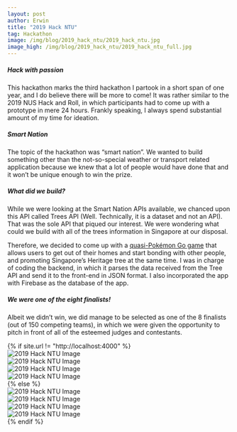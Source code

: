 ```yaml
---
layout: post
author: Erwin
title: "2019 Hack NTU"
tag: Hackathon
image: /img/blog/2019_hack_ntu/2019_hack_ntu.jpg
image_high: /img/blog/2019_hack_ntu/2019_hack_ntu_full.jpg
---
```


##### Hack with passion
This hackathon marks the third hackathon I partook in a short span of one year, and I do believe there will be more to come!
It was rather similar to the 2019 NUS Hack and Roll, in which participants had to come up with a prototype in mere 24 hours. Frankly speaking, I always spend substantial amount of my time for ideation.

##### Smart Nation
The topic of the hackathon was “smart nation”. We wanted to build something other than the not-so-special weather or transport related application because we knew that a lot of people would have done that and it won’t be unique enough to win the prize.

##### What did we build?
While we were looking at the Smart Nation APIs available, we chanced upon this API called Trees API (Well. Technically, it is a dataset and not an API). That was the sole API that piqued our interest. We were wondering what could we build with all of the trees information in Singapore at our disposal. 

Therefore, we decided to come up with a [quasi-Pokémon Go game](https://devpost.com/software/treego) that allows users to get out of their homes and start bonding with other people, and promoting Singapore’s Heritage tree at the same time.
I was in charge of coding the backend, in which it parses the data received from the Tree API and send it to the front-end in JSON format. I also incorporated the app with Firebase as the database of the app.

##### We were one of the eight finalists!
Albeit we didn’t win, we did manage to be selected as one of the 8 finalists (out of 150 competing teams), in which we were given the opportunity to pitch in front of all of the esteemed judges and contestants.

<div class="container">
	<div class="row">
		<div class="col-sm-12 col-md-12 portfolio-block">
			{% if site.url != "http://localhost:4000" %}
				<div class="owl-carousel portfolio-page-carousel">
					<div class="item">
						<img src="{{ "/img/blog/2019_nus_hack_roll/image4.png" | prepend: site.baseurl | prepend: site.github_repository | prepend: "/" | prepend: site.url }}" alt="2019 Hack NTU Image" />
					</div>
					<div class="item">
						<img src="{{ "/img/blog/2019_nus_hack_roll/image1.png" | prepend: site.baseurl | prepend: site.github_repository | prepend: "/" | prepend: site.url }}" alt="2019 Hack NTU Image" />
					</div>
					<div class="item">
						<img src="{{ "/img/blog/2019_nus_hack_roll/image2.png" | prepend: site.baseurl | prepend: site.github_repository | prepend: "/" | prepend: site.url }}" alt="2019 Hack NTU Image" />
					</div>
					<div class="item">
						<img src="{{ "/img/blog/2019_nus_hack_roll/image3.png" | prepend: site.baseurl | prepend: site.github_repository | prepend: "/" | prepend: site.url }}" alt="2019 Hack NTU Image" />
					</div>
				</div>
				<script src="{{ "/js/jquery-2.1.3.min.js" | prepend: site.baseurl | prepend: site.github_repository | prepend: "/" | prepend: site.url }}"></script>
				<script src="{{ "/js/imagesloaded.pkgd.min.js" | prepend: site.baseurl | prepend: site.github_repository | prepend: "/" | prepend: site.url }}"></script>
				<script src="{{ "/js/owl.carousel.min.js" | prepend: site.baseurl | prepend: site.github_repository | prepend: "/" | prepend: site.url }}"></script>
			{% else %}
				<div class="owl-carousel portfolio-page-carousel">
					<div class="item">
						<img src="/img/blog/2019_hack_ntu/image4.png" alt="2019 Hack NTU Image" />
					</div>
					<div class="item">
						<img src="/img/blog/2019_hack_ntu/image1.jpg" alt="2019 Hack NTU Image" />
					</div>
					<div class="item">
						<img src="/img/blog/2019_hack_ntu/image2.png" alt="2019 Hack NTU Image" />
					</div>
					<div class="item">
						<img src="/img/blog/2019_hack_ntu/image3.png" alt="2019 Hack NTU Image" />
					</div>
				</div>
				<script src="/js/jquery-2.1.3.min.js"></script>
				<script src="/js/imagesloaded.pkgd.min.js"></script>
				<script src='/js/owl.carousel.min.js'></script>
			{% endif %}
			<script type="text/javascript">
				jQuery(document).ready(function($){
					$('.portfolio-page-carousel').imagesLoaded(function(){
						$('.portfolio-page-carousel').owlCarousel({
							smartSpeed:1200,
							items: 1,
							loop: true,
							dots: true,
							nav: true,
							navText: false,
							margin: 10,
							autoHeight:true
						});
					});
				});
			</script>
		</div>
	</div>
</div>